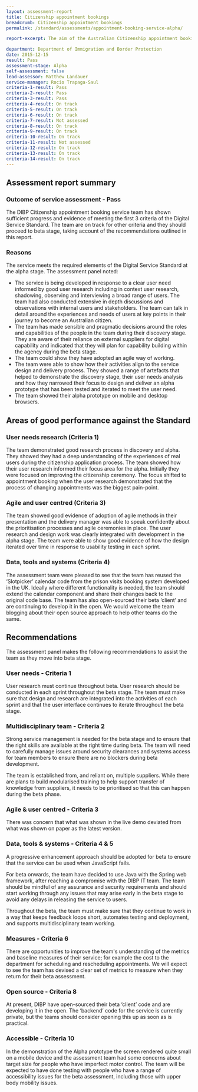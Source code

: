 ```yaml
---
layout: assessment-report
title: Citizenship appointment bookings
breadcrumb: Citizenship appointment bookings
permalink: /standard/assessments/appointment-booking-service-alpha/

report-excerpt: The aim of the Australian Citizenship appointment booking service is to enable users to book, or reschedule an appointment for a citizenship test, or a time to come in and prove who they are through an in-person identity verification appointment. At the moment, these types of appointments are scheduled by the department. As a result, many appointments need to be rescheduled as they are inconvenient for the user. This causes delays and increases calls and interactions. This could be avoided if the user was able to select an appointment time and date that was convenient to them.

department: Department of Immigration and Border Protection
date: 2015-12-15
result: Pass
assessment-stage: Alpha
self-assessment: false
lead-assessor: Matthew Landauer
service-manager: Rocio Trapaga-Saul
criteria-1-result: Pass
criteria-2-result: Pass
criteria-3-result: Pass
criteria-4-result: On track
criteria-5-result: On track
criteria-6-result: On track
criteria-7-result: Not assessed
criteria-8-result: On track
criteria-9-result: On track
criteria-10-result: On track
criteria-11-result: Not assessed
criteria-12-result: On track
criteria-13-result: On track
criteria-14-result: On track
---
```

## Assessment report summary

### Outcome of service assessment - Pass
The DIBP Citizenship appointment booking service team has shown sufficient progress and evidence of meeting the first 3 criteria of the Digital Service Standard. The team are on track for other criteria and they should proceed to beta stage, taking account of the recommendations outlined in this report.

### Reasons
The service meets the required elements of the Digital Service Standard at the alpha stage.  The assessment panel noted:

* The service is being developed in response to a clear user need informed by good user research including in context user research, shadowing, observing and interviewing a broad range of users. The team had also conducted extensive in depth discussions and observations with internal users and stakeholders. The team can talk in detail around the experiences and needs of users at key points in their journey to become an Australian citizen.
* The team has made sensible and pragmatic decisions around the roles and capabilities of the people in the team during their discovery stage. They are aware of their reliance on external suppliers for digital capability and indicated that they will plan for capability building within the agency during the beta stage.
* The team could show they have adopted an agile way of working.
* The team were able to show how their activities align to the service design and delivery process. They showed a range of artefacts that helped to demonstrate the discovery stage, their user needs analysis and how they narrowed their focus to design and deliver an alpha prototype that has been tested and iterated to meet the user need.
* The team showed their alpha prototype on mobile and desktop browsers.

## Areas of good performance against the Standard

### User needs research (Criteria 1)
The team demonstrated good research process in discovery and alpha. They showed they had a deep understanding of the experiences of real users during the citizenship application process. The team showed how their user research informed their focus area for the alpha. Initially they were focused on improving the citizenship ceremony. The focus shifted to appointment booking when the user research demonstrated that the process of changing appointments was the biggest pain-point.

### Agile and user centred (Criteria 3)
The team showed good evidence of adoption of agile methods in their presentation and the delivery manager was able to speak confidently about the prioritisation processes and agile ceremonies in place. The user research and design work was clearly integrated with development in the alpha stage. The team were able to show good evidence of how the design iterated over time in response to usability testing in each sprint.

### Data, tools and systems (Criteria 4)
The assessment team were pleased to see that the team has reused the ‘Slotpicker’ calendar code from the prison visits booking system developed in the UK. Ideally where different functionality is needed, the team should extend the calendar component and share their changes back to the original code base. The team has also open-sourced their beta ‘client’ and are continuing to develop it in the open. We would welcome the team blogging about their open source approach to help other teams do the same.

## Recommendations
The assessment panel makes the following recommendations to assist the team as they move into beta stage.

### User needs - Criteria 1
User research must continue throughout beta. User research should be conducted in each sprint throughout the beta stage. The team must make sure that design and research are integrated into the activities of each sprint and that the user interface continues to iterate throughout the beta stage.

### Multidisciplinary team - Criteria 2
Strong service management is needed for the beta stage and to ensure that the right skills are available at the right time during beta. The team will need to carefully manage issues around security clearances and systems access for team members to ensure there are no blockers during beta development.

The team is established from, and reliant on, multiple suppliers. While there are plans to build modularised training to help support transfer of knowledge from suppliers, it needs to be prioritised so that this can happen during the beta phase.

### Agile & user centred - Criteria 3
There was concern that what was shown in the live demo deviated from what was shown on paper as the latest version.

### Data, tools & systems - Criteria 4 & 5
A progressive enhancement approach should be adopted for beta to ensure that the service can be used when JavaScript fails.

For beta onwards, the team have decided to use Java with the Spring web framework, after reaching a compromise with the DIBP IT team. The team should be mindful of any assurance and security requirements and should start working through any issues that may arise early in the beta stage to avoid any delays in releasing the service to users.

Throughout the beta, the team must make sure that they continue to work in a way that keeps feedback loops short, automates testing and deployment, and supports multidisciplinary team working.

### Measures - Criteria 6
There are opportunities to improve the team's understanding of the metrics and baseline measures of their service; for example the cost to the department for scheduling and rescheduling appointments.  We will expect to see the team has devised a clear set of metrics to measure when they return for their beta assessment.

### Open source - Criteria 8
At present, DIBP have open-sourced their beta ‘client’ code and are developing it in the open. The ‘backend’ code for the service is currently private, but the teams should consider opening this up as soon as is practical.

### Accessible - Criteria 10
In the demonstration of the Alpha prototype the screen rendered quite small on a mobile device and the assessment team had some concerns about target size for people who have imperfect motor control. The team will be expected to have done testing with people who have a range of accessibility issues for the beta assessment, including those with upper body mobility issues.
